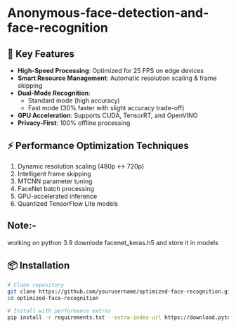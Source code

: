 # Anonymous-face-detection-and-face-recognition
## 🚀 Key Features
- **High-Speed Processing**: Optimized for 25 FPS on edge devices
- **Smart Resource Management**: Automatic resolution scaling & frame skipping
- **Dual-Mode Recognition**: 
  - Standard mode (high accuracy) 
  - Fast mode (30% faster with slight accuracy trade-off)
- **GPU Acceleration**: Supports CUDA, TensorRT, and OpenVINO
- **Privacy-First**: 100% offline processing

## ⚡ Performance Optimization Techniques
1. Dynamic resolution scaling (480p ↔ 720p)
2. Intelligent frame skipping
3. MTCNN parameter tuning
4. FaceNet batch processing
5. GPU-accelerated inference
6. Quantized TensorFlow Lite models

## Note:-
working on python 3.9
downlode facenet_keras.h5 and store it in models 

## 📦 Installation
```bash
# Clone repository
git clone https://github.com/yourusername/optimized-face-recognition.git
cd optimized-face-recognition

# Install with performance extras
pip install -r requirements.txt --extra-index-url https://download.pytorch.org/whl/cu118  # For CUDA support


